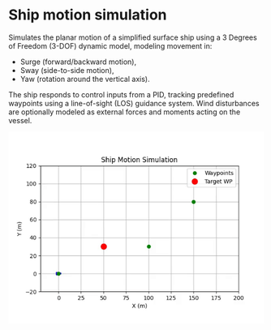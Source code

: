 # Ship motion simulation

Simulates the planar motion of a simplified surface ship using a 3 Degrees of Freedom (3-DOF) dynamic model, modeling movement in:

- Surge (forward/backward motion),
- Sway (side-to-side motion),
- Yaw (rotation around the vertical axis).

The ship responds to control inputs from a PID, tracking predefined waypoints using a line-of-sight (LOS) guidance system. Wind disturbances are optionally modeled as external forces and moments acting on the vessel.

![](ship_simulation_small.gif)
